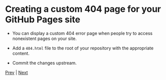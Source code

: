 # Creating a custom 404 page for your GitHub Pages site

- You can display a custom 404 error page when people try to access nonexistent pages on your site.

- Add a `404.html` file to the root of your repository with the appropriate content.

- Commit the changes upstream.

[Prev](Page13.md) | [Next](Page15.md)